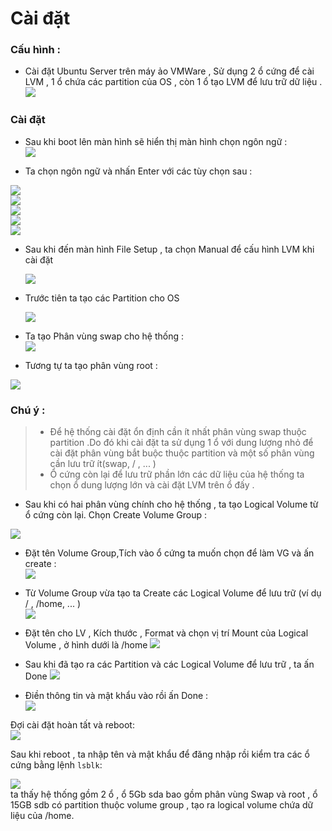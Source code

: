 # Cài đặt   
### Cấu hình :  
- Cài đặt Ubuntu Server trên máy ảo VMWare , Sử dụng 2 ổ cứng để cài LVM  , 1 ổ chứa các partition của OS , còn 1 ổ tạo LVM để lưu trữ dữ liệu .
 ![](../img/LV_4.18.png)  

### Cài đặt  
- Sau khi boot lên màn hình sẽ hiển thị màn hình chọn ngôn ngữ  :  
![](../img/LV_4.1.png) 

- Ta chọn ngôn ngữ và nhấn Enter với các tùy chọn sau :  

![](../img/LV_4.2.png)  
![](../img/LV_4.3.png)  
![](../img/LV_4.4.png)  
![](../img/LV_4.5.png)  
![](../img/LV_4.6.png)  


- Sau khi đến màn hình File Setup , ta chọn Manual để cấu hình LVM khi cài đặt  

  ![](../img/LV_4.7.png)  

- Trước tiên ta tạo các Partition cho OS


  ![](../img/LV_4.8.png)  

- Ta tạo Phân vùng swap cho hệ thống :  
    ![](../img/LV_4.9.png)  

- Tương tự ta tạo phân vùng root :  

![](../img/LV_4.10.png)  
### Chú ý :  
>- Để hệ thống cài đặt ổn định cần ít nhất phân vùng swap thuộc partition .Do đó khi cài đặt ta sử dụng 1 ổ với dung lượng nhỏ để cài đặt phân vùng bắt buộc thuộc partition và một số phân vùng cần lưu trữ ít(swap, / , ... )  
>- Ổ cứng còn lại để lưu trữ phần lớn các dữ liệu của hệ thống ta chọn ổ dung lượng lớn và cài đặt LVM trên ổ đấy .  

- Sau khi có hai phân vùng chính cho hệ thống , ta tạo Logical Volume từ ổ cứng còn lại. Chọn Create Volume Group :  

![](../img/LV_4.11.png)  

- Đặt tên Volume Group,Tích vào ổ cứng ta muốn chọn để làm VG và ấn create  :  
![](../img/LV_4.12.png)  

- Từ Volume Group vừa tạo ta Create các Logical Volume để lưu trữ (ví dụ / , /home, ... )  
![](../img/LV_4.13.png)  

- Đặt tên cho LV , Kích thước , Format và chọn vị trí Mount của Logical Volume , ở hình dưới là /home
![](../img/LV_4.14.png)  

- Sau khi đã tạo ra các Partition và các Logical Volume để lưu trữ , ta ấn Done 
 ![](../img/LV_4.15.png) 

 - Điền thông tin và mật khẩu vào rồi ấn Done :  
   ![](../img/LV_4.16.png)  
 
Đợi cài đặt hoàn tất và reboot:  
   ![](../img/LV_4.17.png)  

Sau khi reboot , ta nhập tên và mật khẩu để đăng nhập rồi kiểm tra các ổ cứng bằng lệnh `lsblk`:  

   ![](../img/LV_4.19.png)  
ta thấy hệ thống gồm 2 ổ , ổ 5Gb sda bao gồm phân vùng Swap và root , ổ 15GB sdb có partition thuộc volume group , tạo ra logical volume chứa dữ liệu của /home.  
